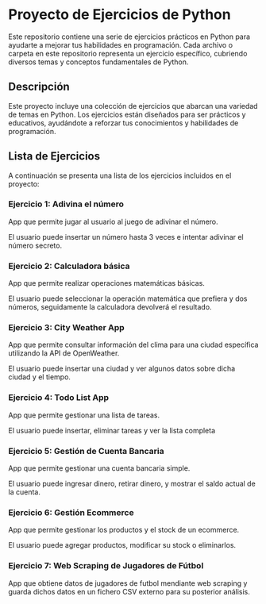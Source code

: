 # Proyecto de Ejercicios de Python

Este repositorio contiene una serie de ejercicios prácticos en Python para ayudarte a mejorar tus habilidades en programación. Cada archivo o carpeta en este repositorio representa un ejercicio específico, cubriendo diversos temas y conceptos fundamentales de Python.

## Descripción

Este proyecto incluye una colección de ejercicios que abarcan una variedad de temas en Python. Los ejercicios están diseñados para ser prácticos y educativos, ayudándote a reforzar tus conocimientos y habilidades de programación.

## Lista de Ejercicios

A continuación se presenta una lista de los ejercicios incluidos en el proyecto:

### Ejercicio 1: **Adivina el número**

App que permite jugar al usuario al juego de adivinar el número.

El usuario puede insertar un número hasta 3 veces e intentar adivinar el número secreto.

### Ejercicio 2: **Calculadora básica**

App que permite realizar operaciones matemáticas básicas.

El usuario puede seleccionar la operación matemática que prefiera y dos números, seguidamente la calculadora devolverá el resultado.

### Ejercicio 3: **City Weather App**

App que permite consultar información del clima para una ciudad específica utilizando la API de OpenWeather.

El usuario puede insertar una ciudad y ver algunos datos sobre dicha ciudad y el tiempo.

### Ejercicio 4: **Todo List App**

App que permite gestionar una lista de tareas.

El usuario puede insertar, eliminar tareas y ver la lista completa

### Ejercicio 5: **Gestión de Cuenta Bancaria**

App que permite gestionar una cuenta bancaria simple.

El usuario puede ingresar dinero, retirar dinero, y mostrar el saldo actual de la cuenta.

### Ejercicio 6: **Gestión Ecommerce**

App que permite gestionar los productos y el stock de un ecommerce.

El usuario puede agregar productos, modificar su stock o eliminarlos.

### Ejercicio 7: **Web Scraping de Jugadores de Fútbol**

App que obtiene datos de jugadores de futbol mendiante web scraping y guarda dichos datos en un fichero CSV externo para su posterior análisis.

